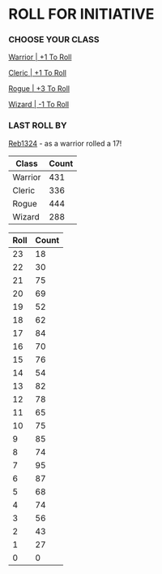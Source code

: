 # ROLL FOR INITIATIVE
### CHOOSE YOUR CLASS

[Warrior | +1 To Roll](https://github.com/benjaminsampica/benjaminsampica/issues/new?title=roll%7Cwarrior&body=Just+click+%27Submit+new+issue%27.)

[Cleric | +1 To Roll](https://github.com/benjaminsampica/benjaminsampica/issues/new?title=roll%7Ccleric&body=Just+click+%27Submit+new+issue%27.)

[Rogue | +3 To Roll](https://github.com/benjaminsampica/benjaminsampica/issues/new?title=roll%7Crogue&body=Just+click+%27Submit+new+issue%27.)

[Wizard | -1 To Roll](https://github.com/benjaminsampica/benjaminsampica/issues/new?title=roll%7Cwizard&body=Just+click+%27Submit+new+issue%27.)
### LAST ROLL BY
[Reb1324](https://www.github.com/Reb1324) - as a warrior rolled a 17!

|Class|Count|
|-|-|
|Warrior|431|
|Cleric|336|
|Rogue|444|
|Wizard|288|

|Roll|Count|
|-|-|
|23|18
|22|30
|21|75
|20|69
|19|52
|18|62
|17|84
|16|70
|15|76
|14|54
|13|82
|12|78
|11|65
|10|75
|9|85
|8|74
|7|95
|6|87
|5|68
|4|74
|3|56
|2|43
|1|27
|0|0
